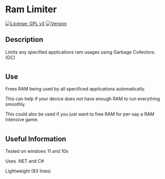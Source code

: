 # **Ram Limiter**

[![License: GPL v3](https://img.shields.io/badge/License-GPLv3-blue.svg)](https://www.gnu.org/licenses/gpl-3.0)
[![Version](https://img.shields.io/github/v/release/luxthefox/ramcollector)](https://github.com/LuxTheFox/RAMCollector/releases/)

## **Description**
Limits any specified applications ram usages using Garbage Collectors. (GC)
#
## **Use**
Frees RAM being used by all specificed applications automatically.

This can help if your device does not have enough RAM to run everything smoothly.

This could also be used if you just want to free RAM for per-say a RAM intensive game. 
#
## **Useful Information**
Tested on windows 11 and 10s

Uses .NET and C#

Lightweight (83 lines)
